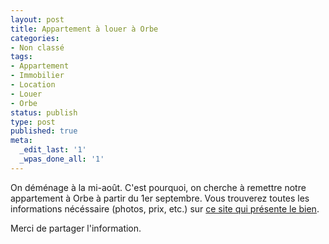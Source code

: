 ```yaml
---
layout: post
title: Appartement à louer à Orbe
categories:
- Non classé
tags:
- Appartement
- Immobilier
- Location
- Louer
- Orbe
status: publish
type: post
published: true
meta:
  _edit_last: '1'
  _wpas_done_all: '1'
---
```


On déménage à la mi-août. C'est pourquoi, on cherche à remettre notre appartement à Orbe à partir du 1er septembre. Vous trouverez toutes les informations nécéssaire (photos, prix, etc.) sur [ce site qui présente le bien](http://alienlebarge.github.io/fleursdelys/ "Appartement à louer à Orbe").

Merci de partager l'information.
